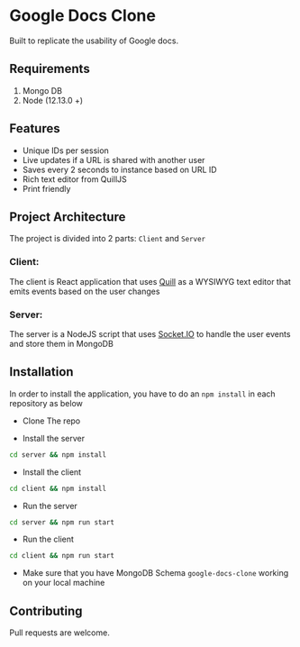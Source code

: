 # Google Docs Clone

Built to replicate the usability of Google docs.

## Requirements

1. Mongo DB
2. Node (12.13.0 +)

## Features

<ul>
<li>Unique IDs per session</li>
<li>Live updates if a URL is shared with another user</li>
<li>Saves every 2 seconds to instance based on URL ID</li>
<li>Rich text editor from QuillJS</li>
<li>Print friendly</li>
</ul>

## Project Architecture

The project is divided into 2 parts: `Client` and `Server`

### Client:
The client is React application that uses [Quill](https://www.npmjs.com/package/quill) as a WYSIWYG text editor that emits events based on the user changes

### Server:
The server is a NodeJS script that uses [Socket.IO](https://socket.io/) to handle the user events and store them in MongoDB


## Installation 

In order to install the application, you have to do an `npm install` in each repository as below
* Clone The repo

* Install the server
```bash
cd server && npm install 
```
* Install the client
```bash
cd client && npm install
```
* Run the server
```bash
cd server && npm run start
```
* Run the client
```bash
cd client && npm run start
```
* Make sure that you have MongoDB Schema `google-docs-clone` working on your local machine


## Contributing
Pull requests are welcome. 
